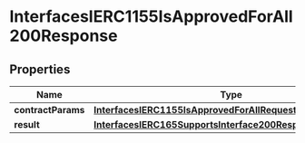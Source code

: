 

# InterfacesIERC1155IsApprovedForAll200Response


## Properties

| Name | Type | Description | Notes |
|------------ | ------------- | ------------- | -------------|
|**contractParams** | [**InterfacesIERC1155IsApprovedForAllRequestContractParams**](InterfacesIERC1155IsApprovedForAllRequestContractParams.md) |  |  |
|**result** | [**InterfacesIERC165SupportsInterface200ResponseResult**](InterfacesIERC165SupportsInterface200ResponseResult.md) |  |  |



